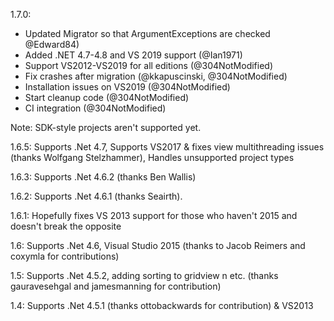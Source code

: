 1.7.0:
- Updated Migrator so that ArgumentExceptions are checked @Edward84)
- Added .NET 4.7-4.8 and VS 2019 support (@Ian1971)
- Support VS2012-VS2019 for all editions (@304NotModified)
- Fix crashes after migration (@kkapuscinski, @304NotModified)
- Installation issues on VS2019 (@304NotModified)
- Start cleanup code (@304NotModified)
- CI integration (@304NotModified)

Note: SDK-style projects aren't supported yet.

1.6.5: 
Supports .Net 4.7, Supports VS2017 & fixes view multithreading issues (thanks Wolfgang Stelzhammer), Handles unsupported project types

1.6.3: 
Supports .Net 4.6.2 (thanks Ben Wallis)

1.6.2: 
Supports .Net 4.6.1 (thanks  Seairth).

1.6.1: 
Hopefully fixes VS 2013 support for those who haven't 2015 and doesn't break the opposite

1.6: 
Supports .Net 4.6, Visual Studio 2015 (thanks to Jacob Reimers and coxymla for contributions)

1.5: 
Supports .Net 4.5.2, adding sorting to gridview n etc. (thanks gauravesehgal and jamesmanning for contribution)

1.4: 
Supports .Net 4.5.1 (thanks ottobackwards for contribution) & VS2013
